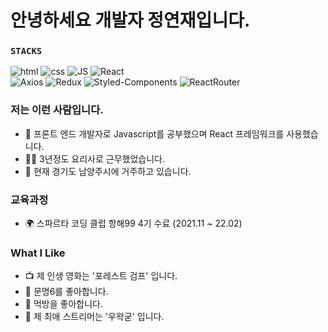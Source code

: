 # 안녕하세요 개발자 정연재입니다.

### `STACKS`

![html](https://img.shields.io/badge/Html-E34F26?style=flat-square&logo=Html5&logoColor=white)
![css](https://img.shields.io/badge/CSS-1572B6?style=flat-square&logo=CSS3&logoColor=white)
![JS](https://img.shields.io/badge/JavaScript-F7DF1E?style=flat-square&logo=JavaScript&logoColor=black)
![React](https://img.shields.io/badge/React%20-61DAFB?style=flat-square&logo=React&logoColor=black)
</br>
![Axios](https://img.shields.io/badge/Axios%20-red?style=flat-square&logo=Axios&logoColor=black)
![Redux](https://img.shields.io/badge/Redux%20-764ABC?style=flat-square&logo=Redux&logoColor=black)
![Styled-Components](https://img.shields.io/badge/StyledComponents%20-DB7093?style=flat-square&logo=StyledComponents&logoColor=black)
![ReactRouter](https://img.shields.io/badge/ReactRouter%20-CA4245?style=flat-square&logo=ReactRouter&logoColor=black)

### 저는 이런 사람입니다.

- 🌱 프론트 엔드 개발자로 Javascript를 공부했으며 React 프레임워크를 사용했습니다.
- 👩‍🍳 3년정도 요리사로 근무했었습니다.
- 🚅 현재 경기도 남양주시에 거주하고 있습니다.

### 교육과정

- 🌍 스파르타 코딩 클럽 항해99 4기 수료 (2021.11 ~ 22.02)

### What I Like

- 📺 제 인생 영화는 '포레스트 검프' 입니다.
- 🔵 문명6를 좋아합니다.
- 🍕 먹방을 좋아합니다.
- 🍕 제 최애 스트리머는 '우왁굳' 입니다.
